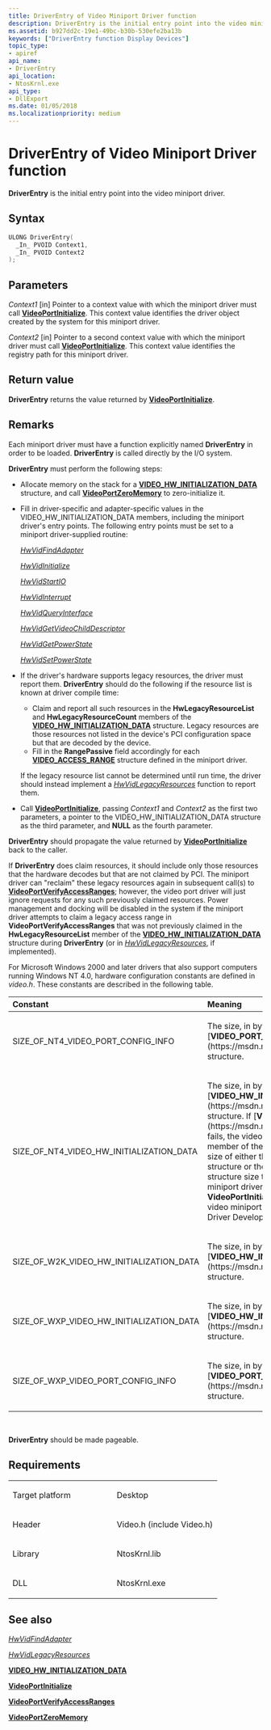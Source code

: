 ```yaml
---
title: DriverEntry of Video Miniport Driver function
description: DriverEntry is the initial entry point into the video miniport driver.
ms.assetid: b927dd2c-19e1-49bc-b30b-530efe2ba13b
keywords: ["DriverEntry function Display Devices"]
topic_type:
- apiref
api_name:
- DriverEntry
api_location:
- NtosKrnl.exe
api_type:
- DllExport
ms.date: 01/05/2018
ms.localizationpriority: medium
---
```


# DriverEntry of Video Miniport Driver function


**DriverEntry** is the initial entry point into the video miniport driver.

Syntax
------

```cpp
ULONG DriverEntry(
  _In_ PVOID Context1,
  _In_ PVOID Context2
);
```

Parameters
----------

*Context1* \[in\]
Pointer to a context value with which the miniport driver must call [**VideoPortInitialize**](https://msdn.microsoft.com/library/windows/hardware/ff570320). This context value identifies the driver object created by the system for this miniport driver.

*Context2* \[in\]
Pointer to a second context value with which the miniport driver must call [**VideoPortInitialize**](https://msdn.microsoft.com/library/windows/hardware/ff570320). This context value identifies the registry path for this miniport driver.

Return value
------------

**DriverEntry** returns the value returned by [**VideoPortInitialize**](https://msdn.microsoft.com/library/windows/hardware/ff570320).

Remarks
-------

Each miniport driver must have a function explicitly named **DriverEntry** in order to be loaded. **DriverEntry** is called directly by the I/O system.

**DriverEntry** must perform the following steps:

-   Allocate memory on the stack for a [**VIDEO\_HW\_INITIALIZATION\_DATA**](https://msdn.microsoft.com/library/windows/hardware/ff570505) structure, and call [**VideoPortZeroMemory**](https://msdn.microsoft.com/library/windows/hardware/ff570493) to zero-initialize it.

-   Fill in driver-specific and adapter-specific values in the VIDEO\_HW\_INITIALIZATION\_DATA members, including the miniport driver's entry points. The following entry points must be set to a miniport driver-supplied routine:

    [*HwVidFindAdapter*](https://msdn.microsoft.com/library/windows/hardware/ff567332)

    [*HwVidInitialize*](https://msdn.microsoft.com/library/windows/hardware/ff567345)

    [*HwVidStartIO*](https://msdn.microsoft.com/library/windows/hardware/ff567367)

    [*HwVidInterrupt*](https://msdn.microsoft.com/library/windows/hardware/ff567349)

    [*HwVidQueryInterface*](https://msdn.microsoft.com/library/windows/hardware/ff567358)

    [*HwVidGetVideoChildDescriptor*](https://msdn.microsoft.com/library/windows/hardware/ff567341)

    [*HwVidGetPowerState*](https://msdn.microsoft.com/library/windows/hardware/ff567336)

    [*HwVidSetPowerState*](https://msdn.microsoft.com/library/windows/hardware/ff567365)

-   If the driver's hardware supports legacy resources, the driver must report them. **DriverEntry** should do the following if the resource list is known at driver compile time:

    -   Claim and report all such resources in the **HwLegacyResourceList** and **HwLegacyResourceCount** members of the [**VIDEO\_HW\_INITIALIZATION\_DATA**](https://msdn.microsoft.com/library/windows/hardware/ff570505) structure. Legacy resources are those resources not listed in the device's PCI configuration space but that are decoded by the device.
    -   Fill in the **RangePassive** field accordingly for each [**VIDEO\_ACCESS\_RANGE**](https://msdn.microsoft.com/library/windows/hardware/ff570498) structure defined in the miniport driver.

    If the legacy resource list cannot be determined until run time, the driver should instead implement a [*HwVidLegacyResources*](https://msdn.microsoft.com/library/windows/hardware/ff567352) function to report them.

-   Call [**VideoPortInitialize**](https://msdn.microsoft.com/library/windows/hardware/ff570320), passing *Context1* and *Context2* as the first two parameters, a pointer to the VIDEO\_HW\_INITIALIZATION\_DATA structure as the third parameter, and **NULL** as the fourth parameter.

**DriverEntry** should propagate the value returned by [**VideoPortInitialize**](https://msdn.microsoft.com/library/windows/hardware/ff570320) back to the caller.

If **DriverEntry** does claim resources, it should include only those resources that the hardware decodes but that are not claimed by PCI. The miniport driver can "reclaim" these legacy resources again in subsequent call(s) to [**VideoPortVerifyAccessRanges**](https://msdn.microsoft.com/library/windows/hardware/ff570377); however, the video port driver will just ignore requests for any such previously claimed resources. Power management and docking will be disabled in the system if the miniport driver attempts to claim a legacy access range in **VideoPortVerifyAccessRanges** that was not previously claimed in the **HwLegacyResourceList** member of the [**VIDEO\_HW\_INITIALIZATION\_DATA**](https://msdn.microsoft.com/library/windows/hardware/ff570505) structure during **DriverEntry** (or in [*HwVidLegacyResources*](https://msdn.microsoft.com/library/windows/hardware/ff567352), if implemented).

For Microsoft Windows 2000 and later drivers that also support computers running Windows NT 4.0, hardware configuration constants are defined in *video.h*. These constants are described in the following table.

<table>
<colgroup>
<col width="50%" />
<col width="50%" />
</colgroup>
<thead>
<tr class="header">
<th align="left">Constant</th>
<th align="left">Meaning</th>
</tr>
</thead>
<tbody>
<tr class="odd">
<td align="left"><p>SIZE_OF_NT4_VIDEO_PORT_CONFIG_INFO</p></td>
<td align="left"><p>The size, in bytes, of the Windows NT 4.0 [<strong>VIDEO_PORT_CONFIG_INFO</strong>](https://msdn.microsoft.com/library/windows/hardware/ff570531) structure.</p></td>
</tr>
<tr class="even">
<td align="left"><p>SIZE_OF_NT4_VIDEO_HW_INITIALIZATION_DATA</p></td>
<td align="left"><p>The size, in bytes, of the Windows NT 4.0 [<strong>VIDEO_HW_INITIALIZATION_DATA</strong>](https://msdn.microsoft.com/library/windows/hardware/ff570505) structure. If [<strong>VideoPortInitialize</strong>](https://msdn.microsoft.com/library/windows/hardware/ff570320) fails, the video miniport driver should set the <strong>HwInitDataSize</strong> member of the VIDEO_HW_INITIALIZATION_DATA structure to the size of either the Windows 2000 (and later) version of this structure or the Windows NT 4.0 version. Choose the appropriate structure size to match the operating system version on which the miniport driver will run. The video miniport driver should then call <strong>VideoPortInitialize</strong> again. For an example of use, please see the video miniport driver samples that were included in the Windows Driver Development Kit (DDK).</p></td>
</tr>
<tr class="odd">
<td align="left"><p>SIZE_OF_W2K_VIDEO_HW_INITIALIZATION_DATA</p></td>
<td align="left"><p>The size, in bytes, of the Windows 2000 and later [<strong>VIDEO_HW_INITIALIZATION_DATA</strong>](https://msdn.microsoft.com/library/windows/hardware/ff570505) structure.</p></td>
</tr>
<tr class="even">
<td align="left"><p>SIZE_OF_WXP_VIDEO_HW_INITIALIZATION_DATA</p></td>
<td align="left"><p>The size, in bytes, of the Windows Vista and later [<strong>VIDEO_HW_INITIALIZATION_DATA</strong>](https://msdn.microsoft.com/library/windows/hardware/ff570505) structure.</p></td>
</tr>
<tr class="odd">
<td align="left"><p>SIZE_OF_WXP_VIDEO_PORT_CONFIG_INFO</p></td>
<td align="left"><p>The size, in bytes, of the Windows Vista [<strong>VIDEO_PORT_CONFIG_INFO</strong>](https://msdn.microsoft.com/library/windows/hardware/ff570531) structure.</p></td>
</tr>
</tbody>
</table>

 

**DriverEntry** should be made pageable.

Requirements
------------

<table>
<colgroup>
<col width="50%" />
<col width="50%" />
</colgroup>
<tbody>
<tr class="odd">
<td align="left"><p>Target platform</p></td>
<td align="left">Desktop</td>
</tr>
<tr class="even">
<td align="left"><p>Header</p></td>
<td align="left">Video.h (include Video.h)</td>
</tr>
<tr class="odd">
<td align="left"><p>Library</p></td>
<td align="left">NtosKrnl.lib</td>
</tr>
<tr class="even">
<td align="left"><p>DLL</p></td>
<td align="left">NtosKrnl.exe</td>
</tr>
</tbody>
</table>

## <span id="see_also"></span>See also


[*HwVidFindAdapter*](https://msdn.microsoft.com/library/windows/hardware/ff567332)

[*HwVidLegacyResources*](https://msdn.microsoft.com/library/windows/hardware/ff567352)

[**VIDEO\_HW\_INITIALIZATION\_DATA**](https://msdn.microsoft.com/library/windows/hardware/ff570505)

[**VideoPortInitialize**](https://msdn.microsoft.com/library/windows/hardware/ff570320)

[**VideoPortVerifyAccessRanges**](https://msdn.microsoft.com/library/windows/hardware/ff570377)

[**VideoPortZeroMemory**](https://msdn.microsoft.com/library/windows/hardware/ff570493)

 

 






